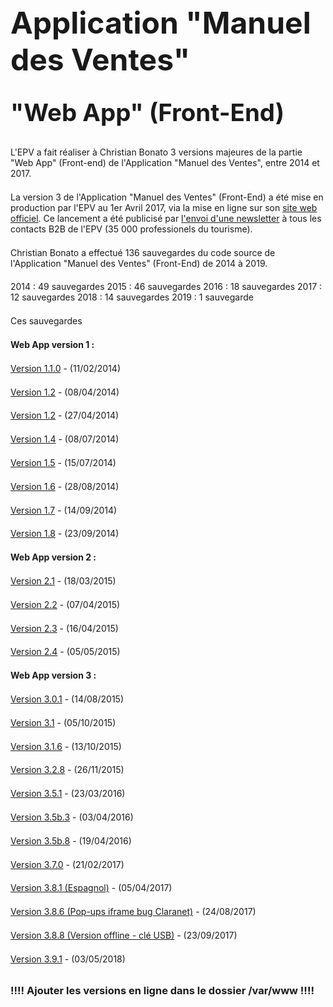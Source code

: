 <script src="https://code.jquery.com/jquery-3.2.1.min.js"></script>



<script>
  
  $(document).ready(function(){
$('a').attr('target','_blank');
// force PDF Files to open in new window
    $('a[href$=".pdf"]').attr('target', '_blank');
  });
  
  
  
 </script>




<style>
  
p{
  margin-top: 1.3rem;
  }
  
h3 {
    margin-top: 2rem;
} 

h2 {
    margin-top: 2rem;
    font-size: 2.4rem;
} 

h1 {
    margin-top: 3rem;
    font-size: 3rem;
}  

</style>







# Application "Manuel des Ventes" 


## "Web App" (Front-End)

L'EPV a fait réaliser à Christian Bonato 3 versions majeures de la partie "Web App" (Front-end) de l'Application "Manuel des Ventes",  entre 2014 et 2017. 


La version 3 de l'Application "Manuel des Ventes" (Front-End) a été mise en production par l'EPV au 1er Avril 2017, via la mise en ligne sur son [site web officiel](http://www.chateauversailles.fr/). 
Ce lancement a été publicisé par [l'envoi d'une newsletter](http://ns367573.ovh.net/alternate_www/castle_intranet/_final_filings/2017/2017-04/%C2%B7%202017-04%20emails%20numbered/53.html) à tous les contacts B2B de l'EPV (35 000 professionels du tourisme). 



 
Christian Bonato a effectué 136 sauvegardes du code source de l'Application "Manuel des Ventes" (Front-End) de 2014 à 2019. 

2014 : 49 sauvegardes
2015 : 46 sauvegardes
2016 : 18 sauvegardes
2017 : 12 sauvegardes
2018 : 14 sauvegardes
2019 : 1 sauvegarde

Ces sauvegardes



**Web App version 1 :** 

[Version 1.1.0](http://ns367573.ovh.net/alternate_www/castle_intranet/_final_filings/%C2%B7%C2%B7%C2%B7%20_frontend/_v1/20140211%20castle_webapp) - (11/02/2014)

[Version 1.2](http://ns367573.ovh.net/alternate_www/castle_intranet/_final_filings/%C2%B7%C2%B7%C2%B7%20_frontend/_v1/20140408%20castle_webapp_fix) - (08/04/2014)

[Version 1.2](http://ns367573.ovh.net/alternate_www/castle_intranet/_final_filings/%C2%B7%C2%B7%C2%B7%20_frontend/_v1/20140427%20castle_webapp2) - (27/04/2014)

[Version 1.4](http://ns367573.ovh.net/alternate_www/castle_intranet/_final_filings/%C2%B7%C2%B7%C2%B7%20_frontend/_v1/20140708%20castle_webapp_TO_DELETE) - (08/07/2014)

[Version 1.5](http://ns367573.ovh.net/alternate_www/castle_intranet/_final_filings/%C2%B7%C2%B7%C2%B7%20_frontend/_v1/20140715%20castle_webapp_pushonline%204) - (15/07/2014)

[Version 1.6](http://ns367573.ovh.net/alternate_www/castle_intranet/_final_filings/%C2%B7%C2%B7%C2%B7%20_frontend/_v1/20140828%20castle_webapp%20201500409) - (28/08/2014)

[Version 1.7](http://ns367573.ovh.net/alternate_www/castle_intranet/_final_filings/%C2%B7%C2%B7%C2%B7%20_frontend/_v1/20140914%20castle_webapp) - (14/09/2014)

[Version 1.8](http://ns367573.ovh.net/alternate_www/castle_intranet/_final_filings/%C2%B7%C2%B7%C2%B7%20_frontend/_v1/20140923%20castle_webapp_beta4) - (23/09/2014)


**Web App version 2 :** 

[Version 2.1](http://ns367573.ovh.net/alternate_www/castle_intranet/_final_filings/%C2%B7%C2%B7%C2%B7%20_frontend/_v2/20150318%20_castle_webapp_3%2020150514/www) - (18/03/2015)

[Version 2.2](http://ns367573.ovh.net/alternate_www/castle_intranet/_final_filings/%C2%B7%C2%B7%C2%B7%20_frontend/_v2/20150407%20castle_webapp2_to_throw_away) - (07/04/2015)

[Version 2.3](http://ns367573.ovh.net/alternate_www/castle_intranet/_final_filings/%C2%B7%C2%B7%C2%B7%20_frontend/_v2/20150416%20castle_webapp2_2) - (16/04/2015)


[Version 2.4](http://ns367573.ovh.net/alternate_www/castle_intranet/_final_filings/%C2%B7%C2%B7%C2%B7%20_frontend/_v2/20150505%20castle_webapp2) - (05/05/2015)

**Web App version 3 :** 

[Version 3.0.1](http://ns367573.ovh.net/alternate_www/castle_intranet/_final_filings/%C2%B7%C2%B7%C2%B7%20_frontend/_v3/20150814%20cdv_manuel_des_ventes%20%28ends%20on%2020150819%29/www) - (14/08/2015)

[Version 3.1](http://ns367573.ovh.net/alternate_www/castle_intranet/_final_filings/%C2%B7%C2%B7%C2%B7%20_frontend/_v3/20151005%20castle_webapp2_9) - (05/10/2015)


[Version 3.1.6](http://ns367573.ovh.net/alternate_www/castle_intranet/_final_filings/%C2%B7%C2%B7%C2%B7%20_frontend/_v3/20151013%20castle_webapp_3/www) - (13/10/2015)

[Version 3.2.8](http://ns367573.ovh.net/alternate_www/castle_intranet/_final_filings/%C2%B7%C2%B7%C2%B7%20_frontend/_v3/20151126%20castle_webapp_3_BKUP_imac_luigi_20151126/www) - (26/11/2015)


[Version 3.5.1](http://ns367573.ovh.net/alternate_www/castle_intranet/_final_filings/%C2%B7%C2%B7%C2%B7%20_frontend/_v3/20160323%20castle_webapp_3_jshover/www) - (23/03/2016)


[Version 3.5b.3](http://ns367573.ovh.net/alternate_www/castle_intranet/_final_filings/%C2%B7%C2%B7%C2%B7%20_frontend/_v3/20160304%20castle_webapp_3_BKUP_localhost_20160304_0101/www) - (03/04/2016)

[Version 3.5b.8](http://ns367573.ovh.net/alternate_www/castle_intranet/_final_filings/%C2%B7%C2%B7%C2%B7%20_frontend/_v3/20160419%20CDV%20-%20WEB%20APP%20-%20%20CODE%20-%20BKUP_20160419_1409b/www) - (19/04/2016)

[Version 3.7.0](http://ns367573.ovh.net/alternate_www/castle_intranet/_final_filings/%C2%B7%C2%B7%C2%B7%20_frontend/_v3/20170221%20castle_webapp_3%20from%20Imac%20-%2020170221_2252/Archive/www/) - (21/02/2017)

[Version 3.8.1 (Espagnol)](http://ns367573.ovh.net/alternate_www/castle_intranet/_final_filings/%C2%B7%C2%B7%C2%B7%20_frontend/_v3/20170405%20www) - (05/04/2017)

[Version 3.8.6 (Pop-ups iframe bug Claranet)](http://ns367573.ovh.net/alternate_www/castle_intranet/_final_filings/%C2%B7%C2%B7%C2%B7%20_frontend/_v3/20170824%20castle_webapp_3%2020170824/www/) - (24/08/2017)

[Version 3.8.8 (Version offline - clé USB)](http://ns367573.ovh.net/alternate_www/castle_intranet/_final_filings/%C2%B7%C2%B7%C2%B7%20_frontend/_v3/20170923%20www_offline_folder/www_offline_folder/Chateau%20de%20Versailles.html) - (23/09/2017)

[Version 3.9.1](http://ns367573.ovh.net/alternate_www/castle_intranet/_final_filings/%C2%B7%C2%B7%C2%B7%20_frontend/_v3/20180503%20www%20%28WEB%20APP%20BACKUP%2020180503) - (03/05/2018)

### !!!! Ajouter les versions en ligne dans le dossier /var/www !!!!


